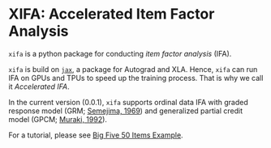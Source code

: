 # **XIFA**: Accelerated Item Factor Analysis
`xifa` is a python package for conducting *item factor analysis* (IFA). 

`xifa` is build on [`jax`](https://github.com/google/jax), a package for Autograd and XLA. Hence, `xifa` can run IFA on GPUs and TPUs to speed up the training process. That is why we call it *Accelerated IFA*.

In the current version (0.0.1), `xifa` supports ordinal data IFA with graded response model (GRM; [Semejima, 1969](https://link.springer.com/article/10.1007%2FBF03372160)) and generalized partial credit model (GPCM; [Muraki, 1992](https://doi.org/10.1177/014662169201600206)). 

For a tutorial, please see [Big Five 50 Items Example](http://colab.research.google.com/github/psyphh/xifa/blob/master/examples/ipip50.ipynb).


